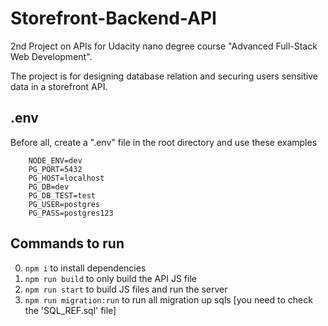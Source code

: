# Storefront-Backend-API

2nd Project on APIs for Udacity nano degree course "Advanced Full-Stack Web Development".

The project is for designing database relation and securing users sensitive data in a storefront API.

## .env

Before all, create a ".env" file in the root directory and use these examples
```
    NODE_ENV=dev
    PG_PORT=5432
    PG_HOST=localhost
    PG_DB=dev
    PG_DB_TEST=test
    PG_USER=postgres
    PG_PASS=postgres123
```

## Commands to run

0. `npm i` to install dependencies
1. `npm run build` to only build the API JS file
2. `npm run start` to build JS files and run the server
3. `npm run migration:run` to run all migration up sqls [you need to check the 'SQL_REF.sql' file]
